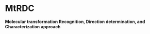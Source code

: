 # MtRDC
**Molecular transformation Recognition, Direction determination, and Characterization approach**
